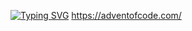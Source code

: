 [![Typing SVG](https://readme-typing-svg.herokuapp.com?font=Fira+Code&weight=450&size=30&pause=1000&width=435&lines=Advent+Of+Code)](https://git.io/typing-svg)
https://adventofcode.com/

